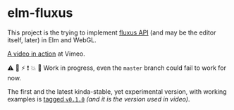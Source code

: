 # elm-fluxus

This project is the trying to implement [fluxus API](http://www.pawfal.org/fluxus/) (and may be the editor itself, later) in Elm and WebGL.

[A video in action](https://vimeo.com/202176855) at Vimeo.

:warning: :cop: :zap: :exclamation: :collision: :no_good: Work in progress, even the `master` branch could fail to work for now.

The first and the latest kinda-stable, yet experimental version, with working examples is [tagged `v0.1.0`](https://github.com/shamansir/elm-fluxus/releases/tag/v0.1.0) _(and it is the version used in video)_.
